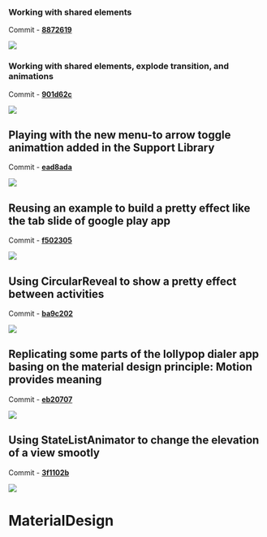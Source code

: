 ### Working with shared elements

Commit - [**8872619**](https://github.com/saulmm/Android-Material-Examples/commit/8872619ba751d99044a8426a35e6d2416d3af286)

![](https://lh4.googleusercontent.com/-dmDFoF7c5UY/VD77NsFK8kI/AAAAAAAAuLM/MtSqP8JoQco/w282-h499-no/2014-10-16%2B00_51_34.gif)

### Working with shared elements, explode transition, and animations

Commit - [**901d62c**](https://github.com/saulmm/Android-Material-Examples/commit/901d62c65bbe70f55d944b718b8e6c6c2c69839d)

![](https://lh6.googleusercontent.com/-ecoWQejLmFE/VEBoRo3Qs_I/AAAAAAAAuTU/YZ7855GmOfw/w276-h498-no/appear.gif)

## Playing with the new menu-to arrow toggle animattion added in the Support Library

Commit - [**ead8ada**](https://github.com/saulmm/Android-Material-Examples/commit/ead8adaafb482bd29a9ef86568a08afebeffd043)

![](https://0b53cc8370cd7638a6bca2ead36937afe31044d3.googledrive.com/host/0B62SZ3WRM2R2aVA4TDVRV04walU/gif-arrow.gif)

## Reusing an example to build a pretty effect like the tab slide of google play app

Commit - [**f502305**](https://github.com/saulmm/Android-Material-Examples/commit/f5023057d1e088cc69849c9c7f60d32279604214)

![](https://lh5.googleusercontent.com/-N-0aREntDdM/VEvP4I5kxrI/AAAAAAAAvQA/3CRH8pH5Vq4/s1006-no/sliding.gif)

## Using CircularReveal to show a pretty effect between activities

Commit - [**ba9c202**](https://github.com/saulmm/Android-Material-Examples/commit/ba9c2026bbe5fc57d6166389f60030176d065623)

![](https://lh3.googleusercontent.com/-eQoRYLME7-0/VFEZ9qNaR7I/AAAAAAAAvqg/xk6U4UT_FUY/w420-h747-no/reveal.gif)

## Replicating some parts of the lollypop dialer app basing on the material design principle: Motion provides meaning

Commit - [**eb20707**](https://github.com/saulmm/Android-Material-Examples/commit/eb20707d8db3aef321ae30cb80faada5e3cd7b4d)

![](https://lh6.googleusercontent.com/-t40vK2mcvkI/VF4-e7AzhBI/AAAAAAAAwnQ/lyzfRIj9heo/w800-h1422-no/dialer.gif)


## Using StateListAnimator to change the elevation of a view smootly

Commit - [**3f1102b**](https://github.com/saulmm/Android-Material-Examples/commit/3f1102b50606d2b57781ad5c0de232697da47862)

![](https://lh4.googleusercontent.com/-qqERGSF7t7Q/VHdlcZmbPgI/AAAAAAAAx1Q/CPo4dJk2_MM/w364-h644-no/elevation_sample.gif)
# MaterialDesign
